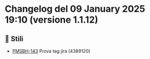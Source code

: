 # Changelog del 09 January 2025 19:10 (versione 1.1.12)

## 💄 Stili
- [PMSBH-143](https://jira.example.com/browse/PMSBH-143) Prova tag jira (4389120)

